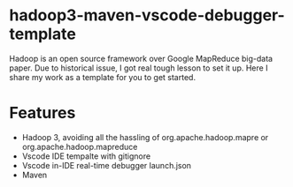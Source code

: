 # hadoop3-maven-vscode-debugger-template

Hadoop is an open source framework over Google MapReduce big-data paper. Due to historical issue, I got real tough lesson to set it up. Here I share my work as a template for you to get started.

# Features
- Hadoop 3, avoiding all the hassling of org.apache.hadoop.mapre or org.apache.hadoop.mapreduce
- Vscode IDE tempalte with gitignore
- Vscode in-IDE real-time debugger launch.json
- Maven
